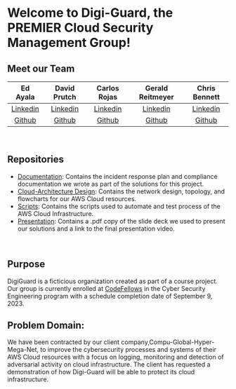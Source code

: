 # Welcome to Digi-Guard, the PREMIER Cloud Security Management Group!

## Meet our Team
| Ed Ayala | David Prutch | Carlos Rojas | Gerald Reitmeyer | Chris Bennett |
|:----------------------:|:-----------------------:|:----------------------:|:----------------------:|:----------------------:|
| [Linkedin](https://www.linkedin.com/in/eddie-ayala3/) | [Linkedin](https://www.linkedin.com/in/david-prutch-1027/) | [Linkedin](https://www.linkedin.com/in/carlos-rojass/) | [Linkedin](https://www.linkedin.com/in/gerald-reitmeyer/ ) | [Linkedin](https://www.linkedin.com/in/chris-bennett-cybersecurity/) |
| [Github](https://github.com/EdMandoo1) | [Github](https://github.com/PrutchD) | [Github](https://github.com/carlosjorr) | [Github](https://github.com/gerreit ) | [Github](https://github.com/marsecguy) 

<BR>

## Repositories
* [Documentation](https://github.com/Digi-Guard/Documentation): Contains the incident response plan and compliance documentation we wrote as part of the solutions for this project.
* [Cloud-Architecture Design](https://github.com/Digi-Guard/Cloud-Architecture-Design): Contains the network design, topology, and flowcharts for our AWS Cloud resources.
* [Scripts](https://github.com/Digi-Guard/Scripts): Contains the scripts used to automate and test process of the AWS Cloud Infrastructure.
* [Presentation](https://github.com/Digi-Guard/Presentation-Materials): Contains a .pdf copy of the slide deck we used to present our solutions and a link to the final presentation video.
<BR>

## Purpose
DigiGuard is a ficticious organization created as part of a course project. Our group is currently enrolled at [CodeFellows](https://www.codefellows.org/) in the Cyber Security Engineering program with a schedule completion date of September 9, 2023.

## Problem Domain:

We have been contracted by our client company,Compu-Global-Hyper-Mega-Net, to improve the cybersecurity processes and systems of their AWS Cloud resources with a focus on logging, monitoring and detection of adversarial activity on cloud infrastructure. The client has requested a demonstration of how Digi-Guard will be able to protect its cloud infrastructure.  

<BR>

